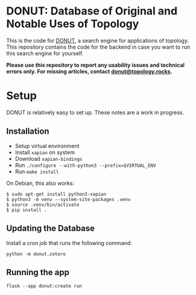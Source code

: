 # DONUT: Database of Original and Notable Uses of Topology

This is the code for [DONUT](https://donut.topology.rocks), a search
engine for applications of topology. This repository contains the code
for the backend in case you want to run this search engine for yourself.

**Please use this repository to report any usability issues and
technical errors only. For missing articles, contact
donut@topology.rocks.**

# Setup

DONUT is relatively easy to set up. These notes are a work in progress.

## Installation

- Setup virtual environment
- Install `xapian` on system
- Download `xapian-bindings`
- Run `./configure --with-python3 --prefix=$VIRTUAL_ENV`
- Run `make install`

On Debian, this also works:

```console
$ sudo apt-get install python3-xapian
$ python3 -m venv --system-site-packages .venv
$ source .venv/bin/activate
$ pip install .
```

## Updating the Database

Install a cron job  that runs the following command:

    python -m donut.zotero

## Running the app

    flask --app donut:create run
